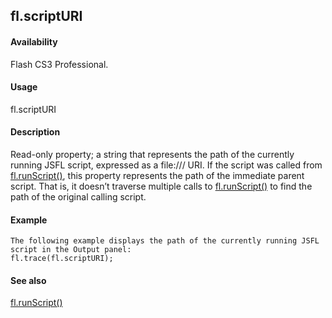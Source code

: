 ## fl.scriptURI

#### Availability

Flash CS3 Professional.

#### Usage

fl.scriptURI

#### Description

Read-only property; a string that represents the path of the currently running JSFL script, expressed as a file:/// URI. If the script was called from [fl.runScript()](#_bookmark529), this property represents the path of the immediate parent script. That is, it doesn’t traverse multiple calls to [fl.runScript()](#_bookmark529) to find the path of the original calling script.

#### Example

```
The following example displays the path of the currently running JSFL script in the Output panel:
fl.trace(fl.scriptURI);

```
#### See also

[fl.runScript()](#_bookmark529)
